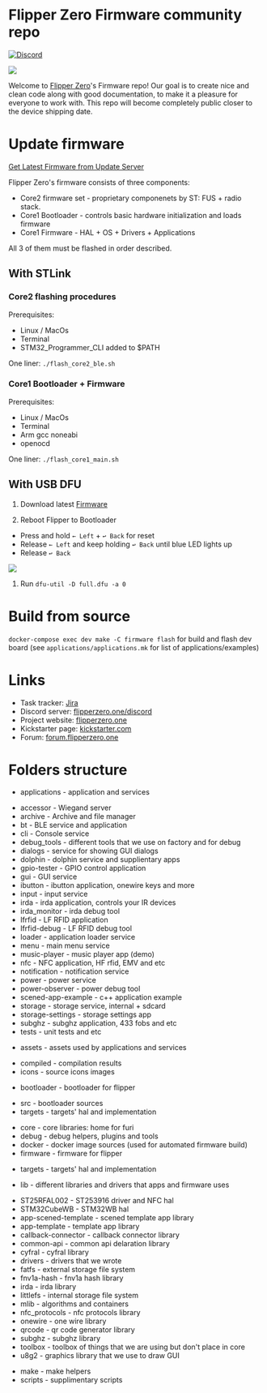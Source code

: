 # Flipper Zero Firmware community repo

[![Discord](https://img.shields.io/discord/740930220399525928.svg?label=&logo=discord&logoColor=ffffff&color=7389D8&labelColor=6A7EC2)](http://flipperzero.one/discord)

<img src="https://habrastorage.org/webt/eo/m0/e4/eom0e4btudte7nrhnyic-laiog0.png" />

Welcome to [Flipper Zero](https://flipperzero.one/)'s Firmware repo!
Our goal is to create nice and clean code along with good documentation, to make it a pleasure for everyone to work with.
This repo will become completely public closer to the device shipping date.

# Update firmware

<a href="https://update.flipperzero.one/">Get Latest Firmware from Update Server</a>


Flipper Zero's firmware consists of three components:

- Core2 firmware set - proprietary componenets by ST: FUS + radio stack.
- Core1 Bootloader - controls basic hardware initialization and loads firmware
- Core1 Firmware - HAL + OS + Drivers + Applications

All 3 of them must be flashed in order described.

## With STLink

### Core2 flashing procedures

Prerequisites:

- Linux / MacOs
- Terminal
- STM32_Programmer_CLI added to $PATH

One liner: `./flash_core2_ble.sh`

### Core1 Bootloader + Firmware

Prerequisites:

- Linux / MacOs
- Terminal
- Arm gcc noneabi
- openocd

One liner: `./flash_core1_main.sh`

## With USB DFU 

1. Download latest [Firmware](https://update.flipperzero.one)

2. Reboot Flipper to Bootloader 
 - Press and hold `← Left` + `↩ Back` for reset 
 - Release `← Left` and keep holding `↩ Back` until blue LED lights up
 - Release `↩ Back`
<img src="https://habrastorage.org/webt/uu/c3/g2/uuc3g2n36f2sju19rskcvjzjf6w.png" />

1. Run `dfu-util -D full.dfu -a 0`

# Build from source

`docker-compose exec dev make -C firmware flash` for build and flash dev board (see `applications/applications.mk` for list of applications/examples)

# Links
* Task tracker: [Jira](https://flipperzero.atlassian.net/)
* Discord server: [flipperzero.one/discord](https://flipperzero.one/discord)
* Project website: [flipperzero.one](https://flipperzero.one)
* Kickstarter page: [kickstarter.com](https://www.kickstarter.com/projects/flipper-devices/flipper-zero-tamagochi-for-hackers)
* Forum: [forum.flipperzero.one](https://forum.flipperzero.one/)

# Folders structure

- applications - application and services
 * accessor - Wiegand server
 * archive - Archive and file manager 
 * bt - BLE service and application
 * cli - Console service
 * debug_tools - different tools that we use on factory and for debug
 * dialogs - service for showing GUI dialogs
 * dolphin - dolphin service and supplientary apps
 * gpio-tester - GPIO control application
 * gui - GUI service
 * ibutton - ibutton application, onewire keys and more
 * input - input service
 * irda - irda application, controls your IR devices 
 * irda_monitor - irda debug tool 
 * lfrfid - LF RFID application
 * lfrfid-debug - LF RFID debug tool
 * loader - application loader service
 * menu - main menu service
 * music-player - music player app (demo)
 * nfc - NFC application, HF rfid, EMV and etc
 * notification - notification service 
 * power - power service
 * power-observer - power debug tool
 * scened-app-example - c++ application example 
 * storage - storage service, internal + sdcard
 * storage-settings - storage settings app
 * subghz - subghz application, 433 fobs and etc
 * tests - unit tests and etc
- assets - assets used by applications and services
 * compiled - compilation results
 * icons - source icons images
- bootloader - bootloader for flipper
 * src - bootloader sources
 * targets - targets' hal and implementation
- core - core libraries: home for furi
- debug - debug helpers, plugins and tools
- docker - docker image sources (used for automated firmware build)
- firmware - firmware for flipper
 * targets - targets' hal and implementation
- lib - different libraries and drivers that apps and firmware uses
 * ST25RFAL002 - ST253916 driver and NFC hal
 * STM32CubeWB - STM32WB hal
 * app-scened-template - scened template app library
 * app-template - template app library
 * callback-connector - callback connector library
 * common-api - common api delaration library
 * cyfral - cyfral library
 * drivers - drivers that we wrote
 * fatfs - external storage file system
 * fnv1a-hash - fnv1a hash library 
 * irda - irda library
 * littlefs - internal storage file system
 * mlib - algorithms and containers 
 * nfc_protocols - nfc protocols library
 * onewire - one wire library 
 * qrcode - qr code generator library
 * subghz - subghz library
 * toolbox - toolbox of things that we are using but don't place in core
 * u8g2 - graphics library that we use to draw GUI
- make - make helpers
- scripts - supplimentary scripts
